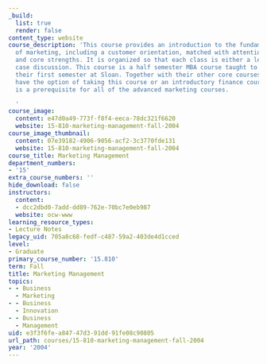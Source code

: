 ```yaml
---
_build:
  list: true
  render: false
content_type: website
course_description: 'This course provides an introduction to the fundamental concepts
  of marketing, including a customer orientation, matched with attention to competition
  and core strengths. It is organized so that each class is either a lecture or a
  case discussion. This course is a half semester MBA course taught to students in
  their first semester at Sloan. Together with their other core courses, students
  have the option of taking this course or an introductory finance course. This course
  is a prerequisite for all of the advanced marketing courses.

  '
course_image:
  content: e47d0a49-773f-f8f4-eeca-78dc321f6620
  website: 15-810-marketing-management-fall-2004
course_image_thumbnail:
  content: 07e39182-4906-9056-acf2-3c3770fde131
  website: 15-810-marketing-management-fall-2004
course_title: Marketing Management
department_numbers:
- '15'
extra_course_numbers: ''
hide_download: false
instructors:
  content:
  - dcc2dbd0-7add-dd89-762e-70bc7e0eb987
  website: ocw-www
learning_resource_types:
- Lecture Notes
legacy_uid: 705a8c68-fedf-c487-59a2-403de4d1cced
level:
- Graduate
primary_course_number: '15.810'
term: Fall
title: Marketing Management
topics:
- - Business
  - Marketing
- - Business
  - Innovation
- - Business
  - Management
uid: e3f3f6fe-a847-47d3-91dd-91fe08c90805
url_path: courses/15-810-marketing-management-fall-2004
year: '2004'
---
```

